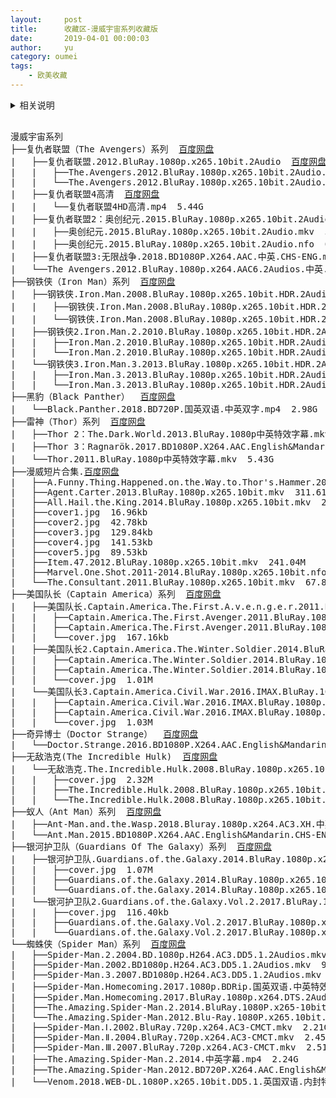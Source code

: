 ```yaml
---
layout:     post
title:      收藏区-漫威宇宙系列收藏版
date:       2019-04-01 00:00:03
author:     yu
category: oumei
tags:
    - 欧美收藏
---
```

<details>
<summary>相关说明</summary>
👉<a href="https://www.510ka.com/details/A20F2DE7">提取码</a><br>
若失效或有其他问题，添加微信解决
</details>

<pre>

漫威宇宙系列
├──复仇者联盟（The Avengers）系列  <a href="https://pan.baidu.com/s/1s_qEOAp9sHF_Jj_iS5kHpQ">百度网盘</a>
|   ├──复仇者联盟.2012.BluRay.1080p.x265.10bit.2Audio  <a href="https://pan.baidu.com/s/1QJ5l8TzR7GXH1mxDgkngJw">百度网盘</a>
|   |   ├──The.Avengers.2012.BluRay.1080p.x265.10bit.2Audio.mkv  7.19G
|   |   └──The.Avengers.2012.BluRay.1080p.x265.10bit.2Audio.nfo  0.76kb
|   ├──复仇者联盟4高清  <a href="https://pan.baidu.com/s/1H785TJPCJ0XTfMAfAybNQg">百度网盘</a>
|   |   └──复仇者联盟4HD高清.mp4  5.44G
|   ├──复仇者联盟2：奥创纪元.2015.BluRay.1080p.x265.10bit.2Audio  <a href="https://pan.baidu.com/s/1sR9oFEp-DiMW7Unxm9vn8g">百度网盘</a>
|   |   ├──奥创纪元.2015.BluRay.1080p.x265.10bit.2Audio.mkv  5.56G
|   |   ├──奥创纪元.2015.BluRay.1080p.x265.10bit.2Audio.nfo  0.77kb
|   ├──复仇者联盟3:无限战争.2018.BD1080P.X264.AAC.中英.CHS-ENG.mp4  7.77G <a href="https://pan.baidu.com/s/1so9WyQJMSfP1G11MZJITQw">百度网盘</a>
|   └──The Avengers.2012.BluRay.1080p.x264.AAC6.2Audios.中英.mp4  6.94G <a href="https://pan.baidu.com/s/1uLo6lDUrWGfERZD2OiGNXw">百度网盘</a>
├──钢铁侠（Iron Man）系列  <a href="https://pan.baidu.com/s/1Hc4b-AquIx7pkkz1NDpfUA">百度网盘</a>
|   ├──钢铁侠.Iron.Man.2008.BluRay.1080p.x265.10bit.HDR.2Audio  
|   |   ├──钢铁侠.Iron.Man.2008.BluRay.1080p.x265.10bit.HDR.2Audio.mkv  7.21G
|   |   └──钢铁侠.Iron.Man.2008.BluRay.1080p.x265.10bit.HDR.2Audio.nfo  0.62kb
|   ├──钢铁侠2.Iron.Man.2.2010.BluRay.1080p.x265.10bit.HDR.2Audio  
|   |   ├──Iron.Man.2.2010.BluRay.1080p.x265.10bit.HDR.2Audio.mkv  7.85G
|   |   └──Iron.Man.2.2010.BluRay.1080p.x265.10bit.HDR.2Audio.nfo  0.62kb
|   └──钢铁侠3.Iron.Man.3.2013.BluRay.1080p.x265.10bit.HDR.2Audio  
|   |   ├──Iron.Man.3.2013.BluRay.1080p.x265.10bit.HDR.2Audio.mkv  6.11G
|   |   └──Iron.Man.3.2013.BluRay.1080p.x265.10bit.HDR.2Audio.nfo  0.62kb
├──黑豹（Black Panther）  <a href="https://pan.baidu.com/s/1Ju6Y_Ua_r_ttgG2sWUdTog">百度网盘</a>
|   └──Black.Panther.2018.BD720P.国英双语.中英双字.mp4  2.98G
├──雷神（Thor）系列  <a href="https://pan.baidu.com/s/1KxUutNtnD_FlvZar1nzs4g">百度网盘</a>
|   ├──Thor 2：The.Dark.World.2013.BluRay.1080p中英特效字幕.mkv  5.30G
|   ├──Thor 3：Ragnarök.2017.BD1080P.X264.AAC.English&Mandarin.CHS-ENG.MF.mp4  6.88G
|   └──Thor.2011.BluRay.1080p中英特效字幕.mkv  5.43G
├──漫威短片合集.<a href="https://pan.baidu.com/s/1LAc28wBWP6ydDPw8bA3HIQ">百度网盘</a>
|   ├──A.Funny.Thing.Happened.on.the.Way.to.Thor's.Hammer.2011.BluRay.1080p.x265.10bit.mkv  69.73M
|   ├──Agent.Carter.2013.BluRay.1080p.x265.10bit.mkv  311.61M
|   ├──All.Hail.the.King.2014.BluRay.1080p.x265.10bit.mkv  288.33M
|   ├──cover1.jpg  16.96kb
|   ├──cover2.jpg  42.78kb
|   ├──cover3.jpg  129.84kb
|   ├──cover4.jpg  141.53kb
|   ├──cover5.jpg  89.53kb
|   ├──Item.47.2012.BluRay.1080p.x265.10bit.mkv  241.04M
|   ├──Marvel.One.Shot.2011-2014.BluRay.1080p.x265.10bit.nfo  2.74kb
|   └──The.Consultant.2011.BluRay.1080p.x265.10bit.mkv  67.80M
├──美国队长（Captain America）系列  <a href="https://pan.baidu.com/s/1Wende6rtl1z-d7P_45IoMQ">百度网盘</a>
|   ├──美国队长.Captain.America.The.First.A.v.e.n.g.e.r.2011.BluRay.1080p.x265.10bit.2Audio  
|   |   ├──Captain.America.The.First.Avenger.2011.BluRay.1080p.x265.10bit.2Audio.mkv  5.05G
|   |   ├──Captain.America.The.First.Avenger.2011.BluRay.1080p.x265.10bit.2Audio.nfo  0.79kb
|   |   └──cover.jpg  167.16kb
|   ├──美国队长2.Captain.America.The.Winter.Soldier.2014.BluRay.1080p.x265.10bit.2Audio  
|   |   ├──Captain.America.The.Winter.Soldier.2014.BluRay.1080p.x265.10bit.2Audio.mkv  5.12G
|   |   ├──Captain.America.The.Winter.Soldier.2014.BluRay.1080p.x265.10bit.2Audio.nfo  0.79kb
|   |   └──cover.jpg  1.01M
|   └──美国队长3.Captain.America.Civil.War.2016.IMAX.BluRay.1080p.x265.10bit.2Audio  
|   |   ├──Captain.America.Civil.War.2016.IMAX.BluRay.1080p.x265.10bit.2Audio.mkv  6.35G
|   |   ├──Captain.America.Civil.War.2016.IMAX.BluRay.1080p.x265.10bit.2Audio.nfo  0.88kb
|   |   └──cover.jpg  1.03M
├──奇异博士（Doctor Strange）  <a href="https://pan.baidu.com/s/1hB6FJEllImucuyGdJ6QpeQ">百度网盘</a>
|   └──Doctor.Strange.2016.BD1080P.X264.AAC.English&Mandarin.CHS-ENG.mp4  6.05G
├──无敌浩克(The Incredible Hulk)  <a href="https://pan.baidu.com/s/1CFVbhOH1HTcbc-rPyuFLOQ">百度网盘</a>
|   └──无敌浩克.The.Incredible.Hulk.2008.BluRay.1080p.x265.10bit.2Audio  
|   |   ├──cover.jpg  2.32M
|   |   ├──The.Incredible.Hulk.2008.BluRay.1080p.x265.10bit.2Audio.mkv  6.06G
|   |   └──The.Incredible.Hulk.2008.BluRay.1080p.x265.10bit.2Audio.nfo  0.75kb
├──蚁人（Ant Man）系列  <a href="https://pan.baidu.com/s/1C5sQzDBfWvsFaF5WSPBV5A">百度网盘</a>
|   ├──Ant-Man.and.the.Wasp.2018.Bluray.1080p.x264.AC3.XH.中英特效字幕.mp4  1.98G
|   └──Ant.Man.2015.BD1080P.X264.AAC.English&Mandarin.CHS-ENG.mp4  6.14G
├──银河护卫队（Guardians Of The Galaxy）系列  <a href="https://pan.baidu.com/s/1JB9tV4HYX9LXw50iWcJJnQ">百度网盘</a>
|   ├──银河护卫队.Guardians.of.the.Galaxy.2014.BluRay.1080p.x265.10bit.2Audio  
|   |   ├──cover.jpg  1.07M
|   |   ├──Guardians.of.the.Galaxy.2014.BluRay.1080p.x265.10bit.2Audio.mkv  4.91G
|   |   └──Guardians.of.the.Galaxy.2014.BluRay.1080p.x265.10bit.2Audio.nfo  0.78kb
|   └──银河护卫队2.Guardians.of.the.Galaxy.Vol.2.2017.BluRay.1080p.x265.10bit.2Audio  
|   |   ├──cover.jpg  116.40kb
|   |   ├──Guardians.of.the.Galaxy.Vol.2.2017.BluRay.1080p.x265.10bit.2Audio.mkv  6.45G
|   |   └──Guardians.of.the.Galaxy.Vol.2.2017.BluRay.1080p.x265.10bit.2Audio.nfo  0.87kb
└──蜘蛛侠（Spider Man）系列  <a href="https://pan.baidu.com/s/1hh-1LyoaTlaBQog0ryz6Rw">百度网盘</a>
|   ├──Spider-Man.2.2004.BD.1080p.H264.AC3.DD5.1.2Audios.mkv  7.92G
|   ├──Spider-Man.2002.BD1080p.H264.AC3.DD5.1.2Audios.mkv  9.85G
|   ├──Spider-Man.3.2007.BD1080p.H264.AC3.DD5.1.2Audios.mkv  8.04G
|   ├──Spider-Man.Homecoming.2017.1080p.BDRip.国英双语.中英特效字幕.V2.mp4  2.23G
|   ├──Spider.Man.Homecoming.2017.BluRay.1080p.x264.DTS.2Audios-CMCT.mkv  11.00G
|   ├──The.Amazing.Spider-Man.2.2014.BluRay.1080P.x265-10bit.HEVC.AAC(5.1).2Audios.mkv  2.25G
|   └──The.Amazing.Spider-Man.2012.Blu-Ray.1080P.x265.10bit.HEVC.AAC(5.1).2Audios.mkv  2.19G
|   ├──Spider-Man.Ⅰ.2002.BluRay.720p.x264.AC3-CMCT.mkv  2.21G
|   ├──Spider-Man.Ⅱ.2004.BluRay.720p.x264.AC3-CMCT.mkv  2.45G
|   ├──Spider-Man.Ⅲ.2007.BluRay.720p.x264.AC3-CMCT.mkv  2.51G
|   ├──The.Amazing.Spider-Man.2.2014.中英字幕.mp4  2.24G
|   ├──The.Amazing.Spider-Man.2012.BD720P.X264.AAC.English&Mandarin.CHS-ENG.mp4  3.01G
|   └──Venom.2018.WEB-DL.1080P.x265.10bit.DD5.1.英国双语.内封特效中英-FFansWEB.mkv  3.23G
</pre>
